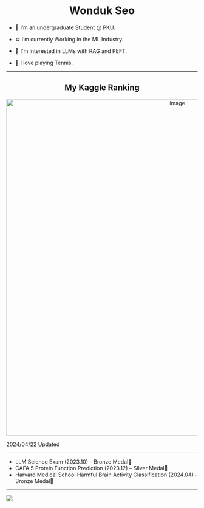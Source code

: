 <h1 align="center">Wonduk Seo</h1>

- 🦆 I’m an undergraduate Student @ PKU.

- ⚙️ I’m currently Working in the ML Industry.

- 🧐 I'm interested in LLMs with RAG and PEFT.

- 🏸 I love playing Tennis.
 
---

<h2 align = "center">My Kaggle Ranking </h2>
 
<p align="center">
 <img width="885" alt="image" src="https://github.com/MarsSeo/MarsSeo/assets/103374757/46103444-17cf-467c-860b-f630cdb01598">
</p>

2024/04/22 Updated

---

* LLM Science Exam (2023.10) – Bronze Medal🥉
* CAFA 5 Protein Function Prediction (2023.12) – Silver Medal🥈
* Harvard Medical School Harmful Brain Activity Classification (2024.04) - Bronze Medal🥉

---

![](https://komarev.com/ghpvc/?username=MarsSeo)
